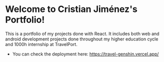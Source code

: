 # Welcome to Cristian Jiménez's Portfolio!

This is a portfolio of my projects done with React. It includes both web and android development projects done throughout my higher education cycle and 1000h internship at TravelPort.

* You can check the deployment here: https://travel-genshin.vercel.app/
